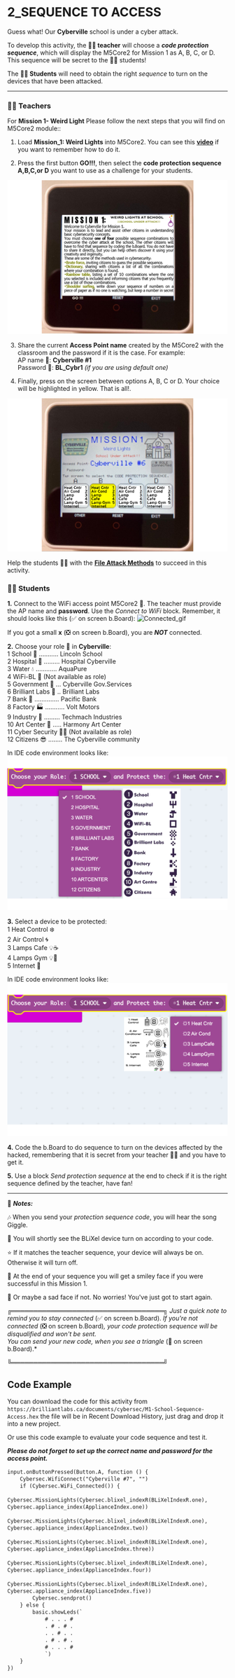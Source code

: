# 2_SEQUENCE TO ACCESS

Guess what! Our __Cyberville__ school is under a cyber attack.

To develop this activity, the __🧑‍🏫 teacher__ will choose a __*code protection sequence*__, which will display the M5Core2 for Mission 1 as A, B, C, or D. This sequence will be secret to the 🧑‍🎓 students! 

The __🧑‍🎓 Students__ will need to obtain the right *sequence* to turn on the devices that have been attacked.  

---  

### 🧑‍🏫  __Teachers__
For __Mission 1- Weird Light__ Please follow the next steps that you will find on M5Core2 module::

1. Load __Mission_1: Weird Lights__ into M5Core2. You can see this [__video__](https://www.canva.com/design/DAGJhm69_Mk/JdN1bb74mN-bKiclzST5Ag/watch?utm_content=DAGJhm69_Mk&utm_campaign=designshare&utm_medium=link&utm_source=editor) if you want to remember how to do it.

2. Press the first button __GO!!!__, then select the __code protection sequence A,B,C,or D__ you want to use as a challenge for your students. 

![Act8_M1](https://github.com/Brilliant-Labs/code.bl/blob/code_alpha/packaged/docs/static/mb/projects/bboard-tutorials-cyberville/Passwords/2_Seq_to_Access/Act8_M1.png?raw=true "Activity 8 Mission 1")  

3. Share the current __Access Point name__ created by the M5Core2 with the classroom and the password if it is the case. For example:  
        AP name  📳: __Cyberville #1__  
        Password 🔑: __BL_Cybr1__ *(if you are using default one)*

4. Finally, press on the screen between options A, B, C or D. Your choice will be highlighted in yellow. That is all!.  

![M1_Selected](https://github.com/Brilliant-Labs/code.bl/blob/code_alpha/packaged/docs/static/mb/projects/bboard-tutorials-cyberville/Passwords/2_Seq_to_Access/M1Selected.png?raw=true "Mission Selected")  
  
Help the students 🧑‍🎓 with the [__File Attack Methods__](https://drive.google.com/file/d/1jTZZxPD-yWJKPnu3njlZYRXsEjrpXb3o/view?usp=drive_link) to succeed in this activity.

### 🧑‍🎓 __Students__

__1.__ Connect to the WiFi access point M5Core2 📳. The teacher must provide the AP name and __password__. Use the *Connect to WiFi* block. Remember, it should looks like this (✅ on screen b.Board):
<img src="https://github.com/Brilliant-Labs/code.bl/blob/code_alpha/packaged/docs/static/mb/projects/bboard-tutorials-cyberville/Networking/1_Connecting/Connected_gif.gif?raw=true" alt="Connected_gif" title="If you get a ✅, you are connected to Access Point" width="300" />  

If you got a small __x__ (❎ on screen b.Board), you are __*NOT*__ connected.   
  
__2.__ Choose your role 👤 in __Cyberville__:  
    1 School          🏫  ........... Lincoln School  
    2 Hospital        🏥  ......... Hospital Cyberville  
    3 Water           💧  ............ AquaPure  
    4 WiFi-BL         📳  (Not available as role)    
    5 Government      🏢  ... Cyberville Gov.Services   
    6 Brilliant Labs  🏩  .. Brilliant Labs    
    7 Bank            🏦  .............. Pacific Bank    
    8 Factory         🏭  ........... Volt Motors  
    9 Industry        🏪  ......... Techmach Industries  
    10 Art Center     🎨  ..... Harmony Art Center   
    11 Cyber Security 🕵️‍♂️  (Not available as role)    
    12 Citizens       😎  ........ The Cyberville community  
    
In IDE code environment looks like:  
![ChooseRole](https://github.com/Brilliant-Labs/code.bl/blob/code_alpha/packaged/docs/static/mb/projects/bboard-tutorials-cyberville/Passwords/2_Seq_to_Access/ChooseRole.png?raw=true "Choose a Role")    

__3.__ Select a device to be protected:   
    1 Heat Control ❄️  
    2 Air Control  🌀  
    3 Lamps Cafe 💡☕  
    4 Lamps Gym  💡🏃    
    5 Internet     🛜  
 
In IDE code environment looks like:  
    ![ChooseDevice](https://github.com/Brilliant-Labs/code.bl/blob/code_alpha/packaged/docs/static/mb/projects/bboard-tutorials-cyberville/Passwords/2_Seq_to_Access/ChooseDevice.png?raw=true "Choose a Role")

__4.__ Code the b.Board to do sequence to turn on the devices affected by the hacked, remembering that it is secret from your teacher 🧑‍🏫 and you have to get it.

__5.__ Use a block *Send protection sequence* at the end to check if it is the right sequence defined by the teacher, have fan!
  
***

📌 __*Notes:*__

🎶 When you send your *protection sequence code*, you will hear the song Giggle.

🌟 You will shortly see the BLiXel device turn on according to your code.

⭐️ If it matches the teacher sequence, your device will always be on.  Otherwise it will turn off.

🙂 At the end of your sequence you will get a smiley face if you were successful in this Mission 1.

🙁 Or maybe a sad face if not. No worries! You've just got to start again. 

╔═══════════════════════════════════╗
 *Just a quick note to remind you to stay connected*
 (✅ on screen b.Board). *If you're not connected* (❎ on screen b.Board)*, your code protection sequence will be disqualified* *and won't be sent.       
 You can send your new code, when you see a triangle* (🔺 on screen b.Board).*

╚═══════════════════════════════════╝

## Code Example

You can download the code for this activity from `https://brilliantlabs.ca/documents/cybersec/M1-School-Sequence-Access.hex` the file will be in Recent Download History, just drag and drop it into a new project.  

Or use this code example to evaluate your code sequence and test it.

__*Please do not forget to set up the correct name and password for the access point.*__

```blocks
input.onButtonPressed(Button.A, function () {
    Cybersec.WifiConnect("Cyberville #7", "")
    if (Cybersec.WiFi_Connected()) {
        Cybersec.MissionLights(Cybersec.blixel_indexR(BLiXelIndexR.one), Cybersec.appliance_index(ApplianceIndex.one))
        Cybersec.MissionLights(Cybersec.blixel_indexR(BLiXelIndexR.one), Cybersec.appliance_index(ApplianceIndex.two))
        Cybersec.MissionLights(Cybersec.blixel_indexR(BLiXelIndexR.one), Cybersec.appliance_index(ApplianceIndex.three))
        Cybersec.MissionLights(Cybersec.blixel_indexR(BLiXelIndexR.one), Cybersec.appliance_index(ApplianceIndex.four))
        Cybersec.MissionLights(Cybersec.blixel_indexR(BLiXelIndexR.one), Cybersec.appliance_index(ApplianceIndex.five))
        Cybersec.sendprot()
    } else {
        basic.showLeds(`
            # . . . #
            . # . # .
            . . # . .
            . # . # .
            # . . . #
            `)
    }
})

```